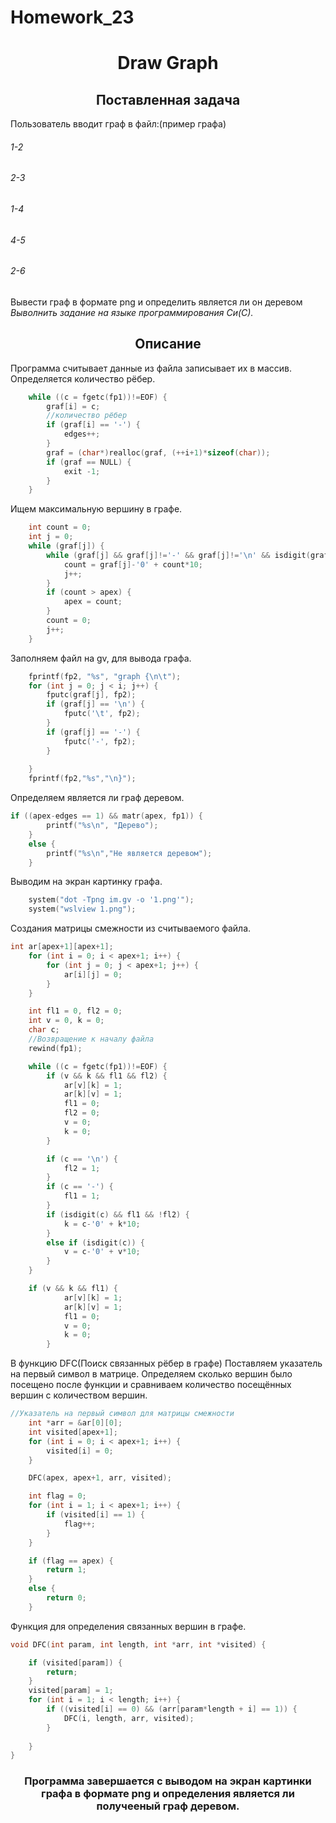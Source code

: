 # Homework_23
<h1 align="center">Draw Graph</h1>
<h2 align="center">Поставленная задача</h2>
Пользователь вводит граф в файл:(пример графа)
<h6>1-2</h6>
<h6>2-3</h6>
<h6>1-4</h6>
<h6>4-5</h6>
<h6>2-6</h6>
Вывести граф в формате png и определить является ли он деревом
<i>Выволнить задание на языке программирования Си(С).</i>
<h2 align="center">Описание</h2>
Программа считывает данные из файла записывает их в массив. Определяется количество рёбер.

```c
    while ((c = fgetc(fp1))!=EOF) {
        graf[i] = c;
        //количество рёбер
        if (graf[i] == '-') {
            edges++;
        }
        graf = (char*)realloc(graf, (++i+1)*sizeof(char));
        if (graf == NULL) {
            exit -1;
        }
    }
```
Ищем максимальную вершину в графе.
```c
    int count = 0;
    int j = 0;
    while (graf[j]) {
        while (graf[j] && graf[j]!='-' && graf[j]!='\n' && isdigit(graf[j])) {
            count = graf[j]-'0' + count*10;
            j++;
        }
        if (count > apex) {
            apex = count;
        }
        count = 0;
        j++;
    }
```
Заполняем файл на gv, для вывода графа.
```c
    fprintf(fp2, "%s", "graph {\n\t");
    for (int j = 0; j < i; j++) {
        fputc(graf[j], fp2);
        if (graf[j] == '\n') {
            fputc('\t', fp2);
        }
        if (graf[j] == '-') {
            fputc('-', fp2);
        }
        
    }
    fprintf(fp2,"%s","\n}");
```
Определяем является ли граф деревом.
```c
if ((apex-edges == 1) && matr(apex, fp1)) {
        printf("%s\n", "Дерево");
    }
    else {
        printf("%s\n","Не является деревом");
    }
```
Выводим на экран картинку графа.
```c
    system("dot -Tpng im.gv -o '1.png'");
    system("wslview 1.png");
```
Создания матрицы смежности из считываемого файла.
```c
int ar[apex+1][apex+1];
    for (int i = 0; i < apex+1; i++) {
        for (int j = 0; j < apex+1; j++) {
            ar[i][j] = 0;
        }   
    }

    int fl1 = 0, fl2 = 0;
    int v = 0, k = 0;
    char c;
    //Возвращение к началу файла
    rewind(fp1);

    while ((c = fgetc(fp1))!=EOF) {
        if (v && k && fl1 && fl2) {
            ar[v][k] = 1;
            ar[k][v] = 1;
            fl1 = 0;
            fl2 = 0;
            v = 0;
            k = 0;
        }

        if (c == '\n') {
            fl2 = 1;
        }
        if (c == '-') {
            fl1 = 1;
        }
        if (isdigit(c) && fl1 && !fl2) {
            k = c-'0' + k*10;
        }
        else if (isdigit(c)) {
            v = c-'0' + v*10;
        }
    }

    if (v && k && fl1) {
            ar[v][k] = 1;
            ar[k][v] = 1;
            fl1 = 0;
            v = 0;
            k = 0;
        }  
```
В функцию DFC(Поиск связанных рёбер в графе) Поставляем указатель на первый символ в матрице. Определяем сколько вершин было посещено после функции и сравниваем количество посещённых вершин с количеством вершин.
```c
//Указатель на первый символ для матрицы смежности
    int *arr = &ar[0][0];
    int visited[apex+1];
    for (int i = 0; i < apex+1; i++) {
        visited[i] = 0;
    }

    DFC(apex, apex+1, arr, visited);

    int flag = 0;
    for (int i = 1; i < apex+1; i++) {
        if (visited[i] == 1) {
            flag++;
        }
    }

    if (flag == apex) {
        return 1;
    }
    else {
        return 0;
    }
```
Функция для определения связанных вершин в графе.
```c
void DFC(int param, int length, int *arr, int *visited) {

    if (visited[param]) {
        return;
    }
    visited[param] = 1;
    for (int i = 1; i < length; i++) {
        if ((visited[i] == 0) && (arr[param*length + i] == 1)) {
            DFC(i, length, arr, visited);
        }
        
    }
}
```
<h3 align="center">Программа завершается с выводом на экран картинки графа в формате png и определения является ли получееный граф деревом.</h3>

